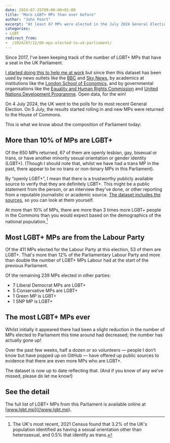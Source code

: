 ```yaml
---
date: 2024-07-25T09:00:00+01:00
title: "More LGBT+ MPs than ever before"
author: "John Peart"
excerpt: "At least 67 MPs were elected in the July 2024 General Election, based on publicly available data."
categories:
- LGBT
redirect_from:
-  /2024/07/12/66-mps-elected-to-uk-parliament/
---
```


Since 2017, I've been keeping track of the number of LGBT+ MPs that have a seat in the UK Parliament. 

[I started doing this to help me at work](/2020/02/24/making-a-dataset-of-lgbt-mps/) but since then this dataset has been used by news outlets like the [BBC](https://www.bbc.co.uk/news/election-2017-40232272) and [Sky News](https://news.sky.com/story/general-election-2019-heralds-the-most-diverse-parliament-for-gender-and-ethnicity-11885529), by academics at institutions like the [London School of Economics](https://blogs.lse.ac.uk/politicsandpolicy/lgb-representation/), and by governmental organisations like the [Equality and Human Rights Commission](https://www.equalityhumanrights.com/en/publication-download/diversity-candidates-and-elected-officials-great-britain) and [United Nations Development Programme](https://www.undp.org/publications/building-inclusive-democracies-guide-strengthening-participation-lgbti-persons-political-and-electoral-processes). Open data, for the win!

On 4 July 2024, the UK went to the polls for its most recent General Election. On 5 July, the results started rolling in and new MPs were returned to the House of Commons. 

This is what we know about the composition of Parliament today:

## More than 10% of MPs are LGBT+

Of the 650 MPs returned, 67 of them are openly lesbian, gay, bisexual or trans, or have another minority sexual orientation or gender identity (LGBT+). (Though I should note that, whilst we have had a trans MP in the past, there appear to be no trans or non-binary MPs in this Parliament).

By “openly LGBT+”, I mean that there is a trustworthy publicly available source to verify that they are definitely LGBT+. This might be a public statement from the person, or an interview they've done, or other reporting from a reputable journalistic or academic source. [The dataset includes the sources](//www.lgbt.mp), so you can look at them yourself.

At more than 10% of MPs, there are more than 3 times more LGBT+ people in the Commons than you would expect based on the demographics of the national population.[^census]

[^census]: The UK's most recent, 2021 Census found that 3.2% of the UK's population identified as having a sexual orientation other than heterosexual, and 0.5% that identify as trans.

## Most LGBT+ MPs are from the Labour Party

Of the 411 MPs elected for the Labour Party at this election, 53 of them are LGBT+. That's more than 12% of the Parliamentary Labour Party and more than double the number of LGBT+ MPs Labour had at the start of the previous Parliament.

Of the remaining 239 MPs elected in other parties:

- 7 Liberal Democrat MPs are LGBT+
- 5 Conservative MPs are LGBT+
- 1 Green MP is LGBT+
- 1 SNP MP is LGBT+

## The most LGBT+ MPs ever

Whilst initially it appeared there had been a slight reduction in the number of MPs elected to Parliament this time around had decreased; the number has actually gone up!

Over the past few weeks, half a dozen or so volunteers — people I don’t know but have popped up on GitHub — have offered up public sources to evidence that there are even more MPs who are LGBT+.

The dataset is now up to date reflecting that. (And if you know of any we’ve missed, please do let me know!)

## See the detail

The full list of LGBT+ MPs from this Parliament is available online at [www.lgbt.mp](//www.lgbt.mp).